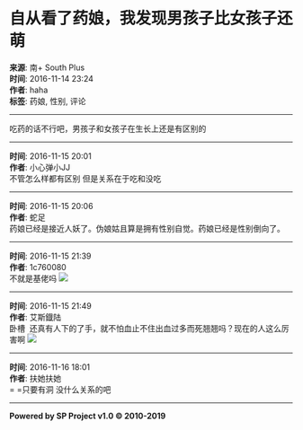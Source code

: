 # 自从看了药娘，我发现男孩子比女孩子还萌

**来源**: 南+ South Plus  
**时间**: 2016-11-14 23:24  
**作者**: haha  
**标签**: 药娘, 性别, 评论  

---

吃药的话不行吧，男孩子和女孩子在生长上还是有区别的

---

**时间**: 2016-11-15 20:01  
**作者**: 小心弹小JJ  
不管怎么样都有区别 但是关系在于吃和没吃

---

**时间**: 2016-11-15 20:06  
**作者**: 蛇足  
药娘已经是接近人妖了。伪娘姑且算是拥有性别自觉。药娘已经是性别倒向了。

---

**时间**: 2016-11-15 21:39  
**作者**: 1c760080  
不就是基佬吗 ![](images/post/smile/smallface/face077.gif)

---

**时间**: 2016-11-15 21:49  
**作者**: 艾斯鐡陆  
卧槽  还真有人下的了手，就不怕血止不住出血过多而死翘翘吗？现在的人这么厉害啊 ![](images/post/smile/smallface/face056.jpg)

---

**时间**: 2016-11-16 18:01  
**作者**: 扶她扶她  
= =只要有洞 没什么关系的吧

--- 

**Powered by SP Project v1.0 © 2010-2019**